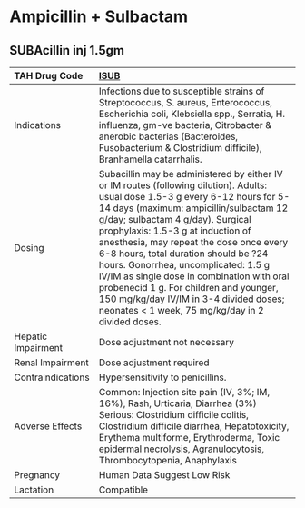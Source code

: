 # Ampicillin + Sulbactam

## SUBAcillin inj 1.5gm

| TAH Drug Code      | [ISUB](https://www.tahsda.org.tw/drugs/hissearch.php?drug_code=ISUB)                                                                                                                                                                                                                                                                                                                                                                                                                                                                                                |
|:-------------------|:--------------------------------------------------------------------------------------------------------------------------------------------------------------------------------------------------------------------------------------------------------------------------------------------------------------------------------------------------------------------------------------------------------------------------------------------------------------------------------------------------------------------------------------------------------------------|
| Indications        | Infections due to susceptible strains of Streptococcus, S. aureus, Enterococcus, Escherichia coli, Klebsiella spp., Serratia, H. influenza, gm-ve bacteria, Citrobacter & anerobic bacterias (Bacteroides, Fusobacterium & Clostridium difficile), Branhamella catarrhalis.                                                                                                                                                                                                                                                                                         |
| Dosing             | Subacillin may be administered by either IV or IM routes (following dilution). Adults: usual dose 1.5-3 g every 6-12 hours for 5-14 days (maximum: ampicillin/sulbactam 12 g/day; sulbactam 4 g/day). Surgical prophylaxis: 1.5-3 g at induction of anesthesia, may repeat the dose once every 6-8 hours, total duration should be ?24 hours. Gonorrhea, uncomplicated: 1.5 g IV/IM as single dose in combination with oral probenecid 1 g. For children and younger, 150 mg/kg/day IV/IM in 3-4 divided doses; neonates < 1 week, 75 mg/kg/day in 2 divided doses. |
| Hepatic Impairment | Dose adjustment not necessary                                                                                                                                                                                                                                                                                                                                                                                                                                                                                                                                       |
| Renal Impairment   | Dose adjustment required                                                                                                                                                                                                                                                                                                                                                                                                                                                                                                                                            |
| Contraindications  | Hypersensitivity to penicillins.                                                                                                                                                                                                                                                                                                                                                                                                                                                                                                                                    |
| Adverse Effects    | Common: Injection site pain (IV, 3%; IM, 16%), Rash, Urticaria, Diarrhea (3%) Serious: Clostridium difficile colitis, Clostridium difficile diarrhea, Hepatotoxicity, Erythema multiforme, Erythroderma, Toxic epidermal necrolysis, Agranulocytosis, Thrombocytopenia, Anaphylaxis                                                                                                                                                                                                                                                                                 |
| Pregnancy          | Human Data Suggest Low Risk                                                                                                                                                                                                                                                                                                                                                                                                                                                                                                                                         |
| Lactation          | Compatible                                                                                                                                                                                                                                                                                                                                                                                                                                                                                                                                                          |

